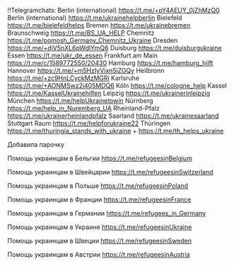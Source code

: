 ‼️Telegramchats: 
Berlin (international) https://t.me/+pY4AEUY_0jZhMzQ0
Berlin (international) https://t.me/ukrainehelpberlin
Bielefeld https://t.me/bielefeldhelps
Bremen https://t.me/ukrainebremen
Braunschweig https://t.me/BS_UA_HELP
Chemnitz https://t.me/pomosh_Germany_Chemnitz_Ukraine
Dresden https://t.me/+djV5nXL6pWdlYmQ6
Duisburg https://t.me/duisburgukraine
Essen https://t.me/ukr_de_essen
Frankfurt am Main https://t.me/c/1589772550/20430
Hamburg https://t.me/hamburg_hilft
Hannover https://t.me/+m5HzIyVixn5iZGQy
Heilbronn https://t.me/+zc9HnLCyckMzMGRi
Karlsruhe https://t.me/+AONMSwz2i405MDQ6
Köln https://t.me/cologne_help
Kassel
https://t.me/KasselUkrainehilfen
Leipzig https://t.me/ukrainerinleipzig
München https://t.me/helpUkrainetowin
Nürnberg https://t.me/help_in_Nuremberg_UA
Rheinland-Pfalz https://t.me/ukrainerheinlandpfalz
Saarland https://t.me/ukrainesaarland
Stuttgart Raum https://t.me/helpforukraine22
Thüringen https://t.me/thuringia_stands_with_ukraine + https://t.me/th_helps_ukraine

Добавила парочку

Помощь украинцам в Бельгии 
https://t.me/refugeesinBelgium

Помощь украинцам в Швейцарии 
https://t.me/refugeesinSwitzerland

Помощь украинцам в Польше 
https://t.me/refugeesinPoland

 Помощь украинцам в Франции 
https://t.me/refugeesinFrance

Помощь украинцам в Германии 
https://t.me/refugees_in_Germany

Помощь украинцам в Украине 
https://t.me/refugeesinUkraine

Помощь украинцам в Швеции
https://t.me/refugeesinSweden

Помощь украинцам в Австрии 
https://t.me/refugeesinAustria
